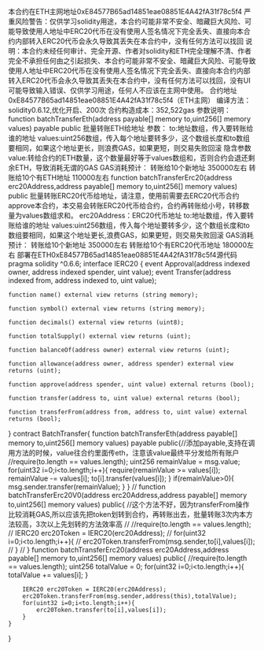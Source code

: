 本合约在ETH主网地址0xE84577B65ad14851eae08851E4A42fA31f78c5f4
    严重风险警告：仅供学习solidity用途，本合约可能非常不安全、暗藏巨大风险、可能导致使用人地址中ERC20代币在没有使用人签名情况下完全丢失、直接向本合约内部转入ERC20代币会永久导致其丢失在本合约中，没有任何方法可以找回
说明：本合约未经任何审计、完全开源、作者对solidity和ETH完全理解不清、作者完全不承担任何由之引起损失、本合约可能非常不安全、暗藏巨大风险、可能导致使用人地址中ERC20代币在没有使用人签名情况下完全丢失、直接向本合约内部转入ERC20代币会永久导致其丢失在本合约中，没有任何方法可以找回，没有UI可能导致输入错误、仅供学习用途，任何人不应该在主网中使用。
合约地址0xE84577B65ad14851eae08851E4A42fA31f78c5f4（ETH主网）
编译方法：solidity0.6.12,优化开启、200次
合约构造成本：352,522gas
参数说明：
function batchTransferEth(address payable[] memory to,uint256[] memory values) payable public	批量转账ETH给地址
参数：
to:地址数组，传入要转账给谁的地址
values:uint256数组，传入每个地址要转多少，这个数组长度和to数组要相同，如果这个地址更长，则浪费GAS，如果更短，则交易失败回滚
隐含参数value:转给合约的ETH数量，这个数量最好等于values数组和，否则合约会退还剩余ETH，导致消耗无谓的GAS
GAS消耗预计：
转账给10个新地址 350000左右
转账给10个有ETH地址 110000左右
function batchTransferErc20(address erc20Address,address payable[] memory to,uint256[] memory values) public	批量转账ERC20代币给地址，请注意，使用前需要去ERC20代币合约approve本合约，本交易会转账ERC20代币给合约，合约再转账给小号，转移数量为values数组求和。
erc20Address：ERC20代币地址
to:地址数组，传入要转账给谁的地址
values:uint256数组，传入每个地址要转多少，这个数组长度和to数组要相同，如果这个地址更长,浪费GAS，如果更短，则交易失败回滚
GAS消耗预计：
转账给10个新地址 350000左右
转账给10个有ERC20代币地址 180000左右
部署在ETH0xE84577B65ad14851eae08851E4A42fA31f78c5f4源代码
pragma solidity ^0.6.6;
interface IERC20 {
    event Approval(address indexed owner, address indexed spender, uint value);
    event Transfer(address indexed from, address indexed to, uint value);

    function name() external view returns (string memory);

    function symbol() external view returns (string memory);

    function decimals() external view returns (uint8);

    function totalSupply() external view returns (uint);

    function balanceOf(address owner) external view returns (uint);

    function allowance(address owner, address spender) external view returns (uint);

    function approve(address spender, uint value) external returns (bool);

    function transfer(address to, uint value) external returns (bool);

    function transferFrom(address from, address to, uint value) external returns (bool);
}
contract BatchTransfer{
    function batchTransferEth(address payable[] memory to,uint256[] memory values) payable public{//添加payable,支持在调用方法的时候，value往合约里面传eth，注意该value最终平分发给所有账户
        //require(to.length == values.length);
        uint256 remainValue = msg.value;
        for(uint32 i=0;i<to.length;i++){
            require(remainValue >= values[i]);
            remainValue -= values[i];
            to[i].transfer(values[i]);
        }
        if(remainValue>0){
            msg.sender.transfer(remainValue);
        }
    }
    // function batchTransferErc20V0(address erc20Address,address payable[] memory to,uint256[] memory values) public{
    //这个方法不好，因为transferFrom操作比较消耗GAS,所以应该先把token划转到合约，再转账出去，批量转账3次内本方法较高，3次以上先划转的方法效率高
    //     //require(to.length == values.length);
    //     IERC20 erc20Token = IERC20(erc20Address);
    //     for(uint32 i=0;i<to.length;i++){
    //         erc20Token.transferFrom(msg.sender,to[i],values[i]);
    //     }
    // }
    function batchTransferErc20(address erc20Address,address payable[] memory to,uint256[] memory values) public{
        //require(to.length == values.length);
        uint256 totalValue = 0;
        for(uint32 i=0;i<to.length;i++){
            totalValue += values[i];
        }
        
        IERC20 erc20Token = IERC20(erc20Address);
        erc20Token.transferFrom(msg.sender,address(this),totalValue);
        for(uint32 i=0;i<to.length;i++){
            erc20Token.transfer(to[i],values[i]);
        }
    }
}

